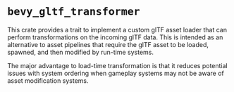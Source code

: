 # `bevy_gltf_transformer`

This crate provides a trait to implement a custom glTF asset loader that can 
perform transformations on the incoming glTF data. 
This is intended as an alternative to asset pipelines that require the glTF 
asset to be loaded, spawned, and then modified by run-time systems. 

The major advantage to load-time transformation is that it reduces potential 
issues with system ordering when gameplay systems may not be aware of asset
modification systems.